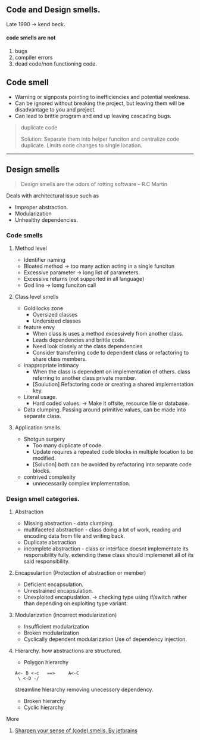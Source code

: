 ## Code and Design smells.
 Late 1990 -> kend beck.

#### code smells are not
1. bugs
2. compiler errors
3. dead code/non functioning code.

## Code smell 
- Warning or signposts pointing to inefficiencies and potential weekness.
- Can be ignored without breaking the project, but leaving them will be disadvantage to you and preject.
- Can lead to brittle program and end up leaving cascading bugs.
      
> duplicate code 
> 
> Solution:
>           Separate them into helper funciton and centralize code duplicate.
>           Limits code changes to single location.

   ---

## Design smells   

> Design smells are the odors of rotting software - R.C Martin

Deals with architectural issue  such as 

- Improper abstraction.
- Modularization
- Unhealthy dependencies. 

### Code smells
1. Method level 
	- Identifier naming
  	- Bloated method -> too many action acting in a single funciton
  	- Excessive parameter -> long list of parameters.
  	- Excessive returns (not supported in all language)
  	- God line -> lomg funciton call

2. Class level smells
	- Goldilocks zone
		- Oversized classes
		- Undersized classes
    - feature envy
		* When class is uses a method excessively from another class.
		* Leads dependencies and brittle code.
		* Need look closely at the class dependencies
		* Consider transferring code to dependent class or refactoring  to share class members.
	- inappropriate intimacy
		* When the class is dependent on implementation of others. class referring to another class private member.
		* [Soulution] Refactoring code or creating a shared implementation key.
	- Literal usage.
		* Hard coded values. -> Make it offsite, resource file or database.
	- Data clumping.
		Passing around primitive values, can be made into separate class.
3. Application smells.
	
	- Shotgun surgery
		* Too many duplicate of code.
		* Update requires a repeated code blocks in multiple location to be modified.
		* [Solution] both can be avoided by refactoring into separate code blocks.
	- contrived complexity
		* unnecessarily complex implementation.


### Design smell categories.

1. Abstraction
    -  Missing abstraction - data clumping.
    -  multifaceted abstraction - class doing a lot of work, reading and encoding data from file and writing back.
    -  Duplicate abstraction
    -  incomplete abstraction - class or interface doesnt implementate its responsibility fully. extending these class should implemenet all of its said responsibility.

2. Encapsulartion
		(Protection of abstraction or member)
    -  Deficient encapsulation.
    -  Unrestrained encapsulation.
    -  Unexploited encapuslation. -> checking type using if/switch rather than depending on exploiting type variant.

3. Modularization
		(incorrect modularization)
    -  Insufficient modularization
    -  Broken modularization
    -  Cyclically dependent modularization
			Use of dependency injection.

4. Hierarchy.
		how abstractions are structured.
    -  Polygon hierarchy
	```
	A<- B <-c  	==>		A<-C
	 \ <-D -/     
	```
	streamline hierarchy removing unecessory dependency.
    -  Broken hierarchy
    -  Cyclic hierarchy

More
1. [Sharpen your sense of (code) smells. By jetbrains](https://blog.jetbrains.com/dotnet/2018/06/18/sharpen-sense-code-smell/)
